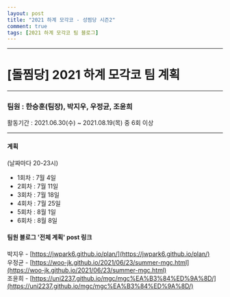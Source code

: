 ```yaml
---
layout: post
title: "2021 하계 모각코 - 성찜당 시즌2"
comment: true
tags: [2021 하계 모각코 팀 블로그]
---
```


****
# [돌찜당] 2021 하계 모각코 팀 계획
****

### 팀원 : 한승훈(팀장), 박지우, 우정균, 조윤희

활동기간 : 2021.06.30(수) ~ 2021.08.19(목) 중 6회 이상

- - -

#### 계획
(날짜마다 20-23시)
* 1회차 : 7월 4일
* 2회차 : 7월 11일
* 3회차 : 7월 18일
* 4회차 : 7월 25일
* 5회차 : 8월 1일
* 6회차 : 8월 8일


#### 팀원 블로그 '전체 계획' post 링크
박지우 - [https://jwpark6.github.io/plan/](https://jwpark6.github.io/plan/)    
우정균 - [https://woo-jk.github.io/2021/06/23/summer-mgc.html](https://woo-jk.github.io/2021/06/23/summer-mgc.html)    
조윤희 - [https://uni2237.github.io/mgc/mgc%EA%B3%84%ED%9A%8D/](https://uni2237.github.io/mgc/mgc%EA%B3%84%ED%9A%8D/)